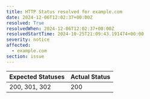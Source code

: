 ```yaml
---
title: HTTP Status resolved for example.com
date: 2024-12-06T12:02:37+00:00Z
resolved: True
resolvedWhen: 2024-12-06T12:02:37+00:00Z
resolvedStartTime: 2024-10-25T21:09:43.191474+00:00
severity: notice
affected:
  - example.com
section: issue
---
```


| Expected Statuses | Actual Status  |
|-------------------|----------------|
| 200, 301, 302 | 200 |
